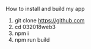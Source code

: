 How to install and build my app

1. git clone https://github.com
2. cd 032018web3
3. npm i
4. npm run build